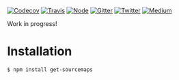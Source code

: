 [![Codecov](https://img.shields.io/codecov/c/github/ehmicky/get-sourcemaps.svg?label=tested&logo=codecov&style=popout-square)](https://codecov.io/gh/ehmicky/get-sourcemaps) [![Travis](https://img.shields.io/badge/cross-platform-4cc61e.svg?logo=travis&style=popout-square)](https://travis-ci.org/ehmicky/get-sourcemaps) [![Node](https://img.shields.io/node/v/get-sourcemaps.svg?logo=node.js&style=popout-square)](https://www.npmjs.com/package/get-sourcemaps) [![Gitter](https://img.shields.io/gitter/room/ehmicky/get-sourcemaps.svg?logo=gitter&logoColor=dddddd&style=popout-square)](https://gitter.im/ehmicky/get-sourcemaps) [![Twitter](https://img.shields.io/badge/%E2%80%8B-twitter-4cc61e.svg?logo=twitter&style=popout-square)](https://twitter.com/intent/follow?screen_name=ehmicky) [![Medium](https://img.shields.io/badge/%E2%80%8B-medium-4cc61e.svg?logo=medium&logoColor=dddddd&style=popout-square)](https://medium.com/@ehmicky)

Work in progress!

# Installation

```bash
$ npm install get-sourcemaps
```
